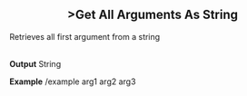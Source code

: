 <p align="center">
<h2 style="text-align:center;"> >Get All Arguments As String</h2>
</p>

Retrieves all first argument from a string  
<br>

**Output**
String 
<br>

**Example**
/example arg1 arg2 arg3
